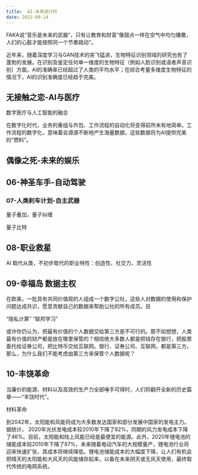 ```yaml
---
title:  AI-未来进行时
date: 2022-09-14
---
```


FAKA说“音乐是未来的武器”，只有让教育和财富“像鼓点一样在空气中均匀播撒，人们的心脏才能按照同一个节奏跳动”。

近年来，随着深度学习与GAN技术的突飞猛进，生物特征识别领域的研究也有了蓬勃的发展。在识别及鉴定任何单一维度的生物特征（例如人脸识别或语者声音识别）方面，AI的准确率已经超过了人类的平均水平；在综合考量多维度生物特征的情况下，AI的识别准确度已经趋于完美。



## 无接触之恋-AI与医疗

数字医疗与人工智能的融合

在数字化时代，业务的重组与外包、工作流程的自动化将变得前所未有地简单。工作流程的数字化，意味着会源源不断地产生海量数据，这些数据将为AI提供完美的“燃料”。

## 偶像之死-未来的娱乐



## 06-神圣车手-自动驾驶



### 07-人类刹车计划-自主武器

量子叠加，量子纠缠

量子比特

## 08-职业救星

AI 取代从类，不初步取代的职业特性：创造性、社交力、灵活性

## 09-幸福岛 数据主权

在欧美，一批具有共同价值观的人组成一个数字公社，这些人对数据的使用和保护问题达成共识，愿意贡献自己的数据来帮助公社的所有成员。目

“隐私计算” “联邦学习”

或许你仍认为，把最有价值的个人数据交给第三方是不可行的。那不如想想，人类最有价值的财产都是放在哪里保管的？相信绝大多数人都是把钱存在银行，把股票委托给证券公司，把比特币交给互联网。银行、证券公司、互联网，都是第三方。那么，为什么我们不能考虑由第三方来保管个人数据呢？

## 10-丰饶革命

当廉价的能源、材料以及高效的生产力全部唾手可得时，人们将翻开全新的历史篇章——“丰饶时代”。

材料革命

到2042年，太阳能和风能将成为大多数发达国家和部分发展中国家的发电主力。据统计， 2020年光伏发电成本较2010年下降了82%，同期的风力发电成本下降了46%。目前，太阳能和陆上风能已经是最便宜的能源。此外，2020年锂电池的储能成本较2010年下降了87%，未来随着电动汽车的大规模量产，锂电池行业将迎来快速扩张，其成本将继续降低。锂电池储能成本的大幅度下降，让人们有机会把晴天的太阳能和大风天的风能储存起来，以备在未来阴天或无风天使用，最终取代传统的电网系统。

